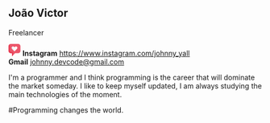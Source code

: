 ## João Victor

Freelancer

 ![Instagram](https://github.com/JohnnyDev2001/JohnnyDev2001/blob/master/ame.png) **Instagram** https://www.instagram.com/johnny_yall<br>
  **Gmail** johnny.devcode@gmail.com
  
  
I'm a programmer and I think programming is the career that will dominate the market someday.
I like to keep myself updated, I am always studying the main technologies of the moment.

#Programming changes the world.
